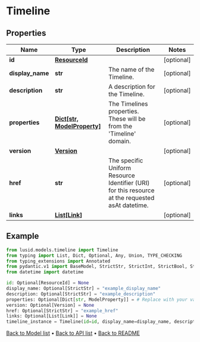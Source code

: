 # Timeline

## Properties
Name | Type | Description | Notes
------------ | ------------- | ------------- | -------------
**id** | [**ResourceId**](ResourceId.md) |  | [optional] 
**display_name** | **str** | The name of the Timeline. | [optional] 
**description** | **str** | A description for the Timeline. | [optional] 
**properties** | [**Dict[str, ModelProperty]**](ModelProperty.md) | The Timelines properties. These will be from the &#39;Timeline&#39; domain. | [optional] 
**version** | [**Version**](Version.md) |  | [optional] 
**href** | **str** | The specific Uniform Resource Identifier (URI) for this resource at the requested asAt datetime. | [optional] 
**links** | [**List[Link]**](Link.md) |  | [optional] 
## Example

```python
from lusid.models.timeline import Timeline
from typing import List, Dict, Optional, Any, Union, TYPE_CHECKING
from typing_extensions import Annotated
from pydantic.v1 import BaseModel, StrictStr, StrictInt, StrictBool, StrictFloat, StrictBytes, Field, validator, ValidationError, conlist, constr
from datetime import datetime

id: Optional[ResourceId] = None
display_name: Optional[StrictStr] = "example_display_name"
description: Optional[StrictStr] = "example_description"
properties: Optional[Dict[str, ModelProperty]] = # Replace with your value
version: Optional[Version] = None
href: Optional[StrictStr] = "example_href"
links: Optional[List[Link]] = None
timeline_instance = Timeline(id=id, display_name=display_name, description=description, properties=properties, version=version, href=href, links=links)

```

[Back to Model list](../README.md#documentation-for-models) &#8226; [Back to API list](../README.md#documentation-for-api-endpoints) &#8226; [Back to README](../README.md)

